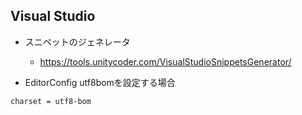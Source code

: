 ﻿## Visual Studio

* スニペットのジェネレータ
    - https://tools.unitycoder.com/VisualStudioSnippetsGenerator/

* EditorConfig
utf8bomを設定する場合
```
charset = utf8-bom
```
